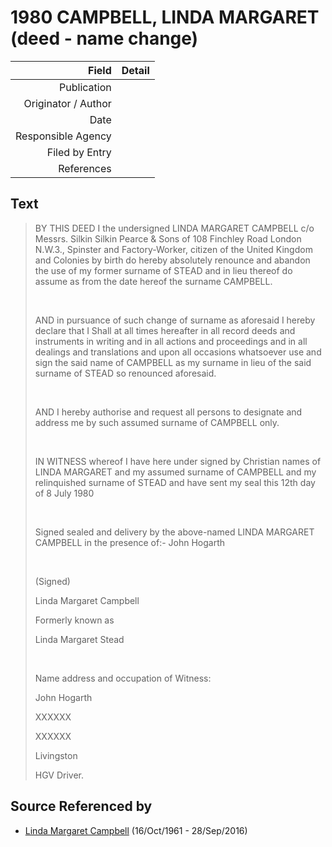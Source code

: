 ﻿---
layout: page
permalink: /sources/s82763576
---

# 1980 CAMPBELL, LINDA MARGARET (deed - name change)

Field | Detail
---:|:---
Publication | 
Originator / Author | 
Date | 
Responsible Agency | 
Filed by Entry | 
References | 

## Text

> BY THIS DEED I the undersigned LINDA MARGARET CAMPBELL c/o Messrs. Silkin Silkin Pearce & Sons of 108 Finchley Road London N.W.3., Spinster and Factory-Worker, citizen of the United Kingdom and Colonies by birth do hereby absolutely renounce and abandon the use of my former surname of STEAD and in lieu thereof do assume as from the date hereof the surname CAMPBELL.
>
> <br/>
>
> AND in pursuance of such change of surname as aforesaid I hereby declare that I Shall at all times hereafter in all record deeds and instruments in writing and in all actions and proceedings and in all dealings and translations and upon all occasions whatsoever use and sign the said name of CAMPBELL as my surname in lieu of the said surname of STEAD so renounced aforesaid.
>
> <br/>
>
> AND I hereby authorise and request all persons to designate and address me by such assumed surname of CAMPBELL only.
>
> <br/>
>
> IN WITNESS whereof I have here under signed by Christian names of LINDA MARGARET and my assumed surname of CAMPBELL and my relinquished surname of STEAD and have sent my seal this 12th day of 8 July 1980
>
> <br/>
>
> Signed sealed and delivery by the above-named LINDA MARGARET CAMPBELL in the presence of:- John Hogarth
>
> <br/>
>
> (Signed)
>
> Linda Margaret Campbell
>
> Formerly known as
>
> Linda Margaret Stead
>
> <br/>
>
> Name address and occupation of Witness:
>
> John Hogarth
>
> XXXXXX
>
> XXXXXX
>
> Livingston
>
> HGV Driver.
>

## Source Referenced by

* [Linda Margaret Campbell](../people/@76650284@-linda-margaret-campbell-b1961-10-16-d2016-9-28.md) (16/Oct/1961 - 28/Sep/2016)
